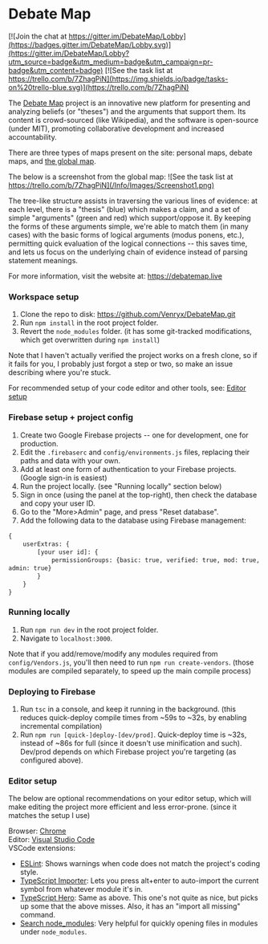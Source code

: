 # Debate Map

[![Join the chat at https://gitter.im/DebateMap/Lobby](https://badges.gitter.im/DebateMap/Lobby.svg)](https://gitter.im/DebateMap/Lobby?utm_source=badge&utm_medium=badge&utm_campaign=pr-badge&utm_content=badge)
[![See the task list at https://trello.com/b/7ZhagPiN](https://img.shields.io/badge/tasks-on%20trello-blue.svg)](https://trello.com/b/7ZhagPiN)

The [Debate Map](https://debatemap.live) project is an innovative new platform for presenting and analyzing beliefs (or "theses") and the arguments that support them. Its content is crowd-sourced (like Wikipedia), and the software is open-source (under MIT), promoting collaborative development and increased accountability.

There are three types of maps present on the site: personal maps, debate maps, and [the global map](https://debatemap.live/global).

The below is a screenshot from the global map:
![See the task list at https://trello.com/b/7ZhagPiN](/Info/Images/Screenshot1.png)

The tree-like structure assists in traversing the various lines of evidence: at each level, there is a "thesis" (blue) which makes a claim, and a set of simple "arguments" (green and red) which support/oppose it. By keeping the forms of these arguments simple, we're able to match them (in many cases) with the basic forms of logical arguments (modus ponens, etc.), permitting quick evaluation of the logical connections -- this saves time, and lets us focus on the underlying chain of evidence instead of parsing statement meanings.

For more information, visit the website at: <https://debatemap.live>

### Workspace setup

1) Clone the repo to disk: <https://github.com/Venryx/DebateMap.git>
2) Run `npm install` in the root project folder.
3) Revert the `node_modules` folder. (it has some git-tracked modifications, which get overwritten during `npm install`)

Note that I haven't actually verified the project works on a fresh clone, so if it fails for you, I probably just forgot a step or two, so make an issue describing where you're stuck.

For recommended setup of your code editor and other tools, see: [Editor setup](#editor-setup)

### Firebase setup + project config

1) Create two Google Firebase projects -- one for development, one for production.
2) Edit the `.firebaserc` and `config/environments.js` files, replacing their paths and data with your own.
3) Add at least one form of authentication to your Firebase projects. (Google sign-in is easiest)
4) Run the project locally. (see "Running locally" section below)
5) Sign in once (using the panel at the top-right), then check the database and copy your user ID.
6) Go to the "More>Admin" page, and press "Reset database".
7) Add the following data to the database using Firebase management:
```
{
	userExtras: {
		[your user id]: {
			permissionGroups: {basic: true, verified: true, mod: true, admin: true}
		}
	}
}
```

### Running locally

1) Run `npm run dev` in the root project folder.
2) Navigate to `localhost:3000`.

Note that if you add/remove/modify any modules required from `config/Vendors.js`, you'll then need to run `npm run create-vendors`. (those modules are compiled separately, to speed up the main compile process)

### Deploying to Firebase

1) Run `tsc` in a console, and keep it running in the background. (this reduces quick-deploy compile times from ~59s to ~32s, by enabling incremental compilation)
2) Run `npm run [quick-]deploy-[dev/prod]`. Quick-deploy time is ~32s, instead of ~86s for full (since it doesn't use minification and such). Dev/prod depends on which Firebase project you're targeting (as configured above).

### Editor setup

The below are optional recommendations on your editor setup, which will make editing the project more efficient and less error-prone. (since it matches the setup I use)

Browser: [Chrome](https://www.google.com/chrome)  
Editor: [Visual Studio Code](https://code.visualstudio.com)  
VSCode extensions:
* [ESLint](https://marketplace.visualstudio.com/items?itemName=dbaeumer.vscode-eslint): Shows warnings when code does not match the project's coding style.
* [TypeScript Importer](https://marketplace.visualstudio.com/items?itemName=dbaeumer.vscode-eslint): Lets you press alt+enter to auto-import the current symbol from whatever module it's in.
* [TypeScript Hero](https://marketplace.visualstudio.com/items?itemName=rbbit.typescript-hero): Same as above. This one's not quite as nice, but picks up some that the above misses. Also, it has an "import all missing" command.
* [Search node_modules](https://marketplace.visualstudio.com/items?itemName=jasonnutter.search-node-modules): Very helpful for quickly opening files in modules under `node_modules`.